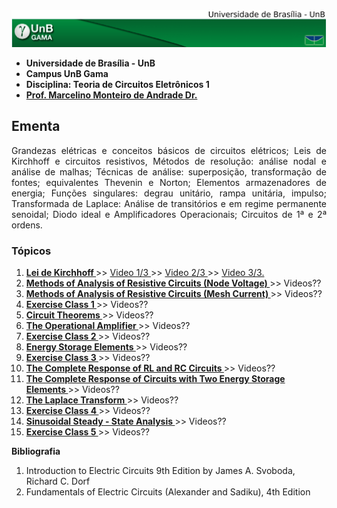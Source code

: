 <img src="fga.png" >

<ul>
    <li> <b>Universidade de Brasília - UnB</b> </li>
    <li> <b>Campus UnB Gama</b> </li>
    <li> <b>Disciplina: Teoria de Circuitos Eletrônicos 1</b></li>
    <li> <a href="https://www.linkedin.com/in/marcelino-andrade-b164b369/" ><b>Prof. Marcelino Monteiro de Andrade Dr.</b></a></li>
</ul>
    
## Ementa
<p align="justify">
Grandezas elétricas e conceitos básicos de circuitos elétricos; Leis de Kirchhoff e circuitos resistivos, Métodos de resolução: análise nodal e análise de malhas; Técnicas de análise: superposição, transformação de fontes; equivalentes Thevenin e Norton; Elementos armazenadores de energia; Funções singulares: degrau unitário, rampa unitária, impulso; Transformada de Laplace: Análise de transitórios e em regime permanente senoidal; Diodo ideal e Amplificadores Operacionais; Circuitos de 1ª e 2ª ordens.
</p>

### Tópicos 
<ol>
    <li><a href="https://github.com/marcelinoandrade/Circuitos-Eletricos-1/blob/master/01/Aula1.pdf" 
              ><b>Lei de Kirchhoff </b></a> >>
              <a href="https://www.youtube.com/watch?v=8DDf-CN44PY" 
              > Video 1/3 </a> >>
              <a href="https://www.youtube.com/watch?v=-wXm2PdQOTw" 
              > Video 2/3 </a> >> 
              <a href="https://www.youtube.com/watch?v=sCPLH2dMeII" 
              > Video 3/3.</a>
    </li>
    <li><a href="https://github.com/marcelinoandrade/Circuitos-Eletricos-1/blob/master/02/Aula2.pdf" 
              ><b>Methods of Analysis of Resistive Circuits (Node Voltage) </b></a> >> Videos??</li>
    <li><a href="https://github.com/marcelinoandrade/Circuitos-Eletricos-1/blob/master/03/Aula3.pdf" 
              ><b>Methods of Analysis of Resistive Circuits (Mesh Current) </b></a> >> Videos??</li>
    <li><a href="https://github.com/marcelinoandrade/Circuitos-Eletricos-1/blob/master/04/Aula4.pdf" 
              ><b>Exercise Class 1 </b></a> >> Videos??</li>
    <li><a href="https://github.com/marcelinoandrade/Circuitos-Eletricos-1/blob/master/05/Aula5.pdf" 
              ><b>Circuit Theorems </b></a> >> Videos??</li>
    <li><a href="https://github.com/marcelinoandrade/Circuitos-Eletricos-1/blob/master/06/Aula6.pdf" 
              ><b>The Operational Amplifier </b></a> >> Videos??</li>
    <li><a href="https://github.com/marcelinoandrade/Circuitos-Eletricos-1/blob/master/07/Aula7.pdf" 
              ><b>Exercise Class 2 </b></a> >> Videos??</li>
    <li><a href="https://github.com/marcelinoandrade/Circuitos-Eletricos-1/blob/master/08/Aula8.pdf" 
              ><b>Energy Storage Elements </b></a> >> Videos??</li>
    <li><a href="https://github.com/marcelinoandrade/Circuitos-Eletricos-1/blob/master/09/Aula9.pdf" 
              ><b>Exercise Class 3 </b></a> >> Videos??</li>
    <li><a href="https://github.com/marcelinoandrade/Circuitos-Eletricos-1/blob/master/10/Aula10.pdf" 
              ><b>The Complete Response of RL and RC Circuits </b></a> >> Videos??</li>
    <li><a href="https://github.com/marcelinoandrade/Circuitos-Eletricos-1/blob/master/11/Aula11.pdf" 
              ><b>The Complete Response of Circuits with Two Energy Storage Elements </b></a> >> Videos??</li>
    <li><a href="https://github.com/marcelinoandrade/Circuitos-Eletricos-1/blob/master/12/Aula12.pdf" 
              ><b>The Laplace Transform </b></a> >> Videos??</li>
    <li><a href="https://github.com/marcelinoandrade/Circuitos-Eletricos-1/blob/master/13/Aula13.pdf" 
              ><b>Exercise Class 4 </b></a> >> Videos??</li>
    <li><a href="https://github.com/marcelinoandrade/Circuitos-Eletricos-1/blob/master/14/Aula14.pdf" 
              ><b>Sinusoidal Steady - State Analysis </b></a> >> Videos??</li>
    <li><a href="https://github.com/marcelinoandrade/Circuitos-Eletricos-1/blob/master/15/Aula15.pdf" 
              ><b>Exercise Class 5 </b></a> >> Videos??</li>
</ol>

<b> Bibliografia </b>


<ol type="1">
<li>Introduction to Electric Circuits 9th Edition by James A. Svoboda, Richard C. Dorf</li>
<li>Fundamentals of Electric Circuits (Alexander and Sadiku), 4th Edition</li>
</ol>



